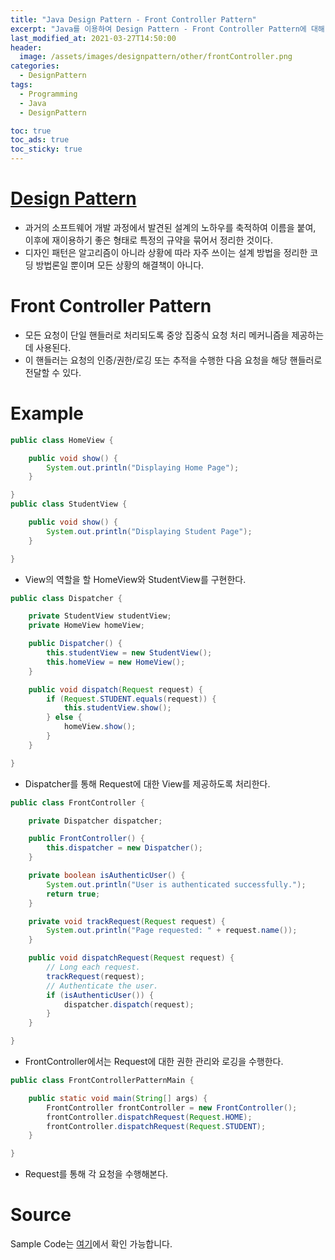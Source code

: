 ```yaml
---
title: "Java Design Pattern - Front Controller Pattern"
excerpt: "Java를 이용하여 Design Pattern - Front Controller Pattern에 대해 설명합니다."
last_modified_at: 2021-03-27T14:50:00
header:
  image: /assets/images/designpattern/other/frontController.png
categories:
  - DesignPattern
tags:
  - Programming
  - Java
  - DesignPattern

toc: true
toc_ads: true
toc_sticky: true
---
```

# [Design Pattern](../designpattern)
- 과거의 소프트웨어 개발 과정에서 발견된 설계의 노하우를 축적하여 이름을 붙여, 이후에 재이용하기 좋은 형태로 특정의 규약을 묶어서 정리한 것이다.
- 디자인 패턴은 알고리즘이 아니라 상황에 따라 자주 쓰이는 설계 방법을 정리한 코딩 방법론일 뿐이며 모든 상황의 해결책이 아니다.

# Front Controller Pattern
- 모든 요청이 단일 핸들러로 처리되도록 중앙 집중식 요청 처리 메커니즘을 제공하는 데 사용된다.
- 이 핸들러는 요청의 인증/권한/로깅 또는 추적을 수행한 다음 요청을 해당 핸들러로 전달할 수 있다.

# Example
```java
public class HomeView {

	public void show() {
		System.out.println("Displaying Home Page");
	}

}
public class StudentView {

	public void show() {
		System.out.println("Displaying Student Page");
	}

}
```

- View의 역할을 할 HomeView와 StudentView를 구현한다.

```java
public class Dispatcher {

	private StudentView studentView;
	private HomeView homeView;

	public Dispatcher() {
		this.studentView = new StudentView();
		this.homeView = new HomeView();
	}

	public void dispatch(Request request) {
		if (Request.STUDENT.equals(request)) {
			this.studentView.show();
		} else {
			homeView.show();
		}
	}

}
```

- Dispatcher를 통해 Request에 대한 View를 제공하도록 처리한다.

```java
public class FrontController {

	private Dispatcher dispatcher;

	public FrontController() {
		this.dispatcher = new Dispatcher();
	}

	private boolean isAuthenticUser() {
		System.out.println("User is authenticated successfully.");
		return true;
	}

	private void trackRequest(Request request) {
		System.out.println("Page requested: " + request.name());
	}

	public void dispatchRequest(Request request) {
		// Long each request.
		trackRequest(request);
		// Authenticate the user.
		if (isAuthenticUser()) {
			dispatcher.dispatch(request);
		}
	}

}
```

- FrontController에서는 Request에 대한 권한 관리와 로깅을 수행한다.

```java
public class FrontControllerPatternMain {

	public static void main(String[] args) {
		FrontController frontController = new FrontController();
		frontController.dispatchRequest(Request.HOME);
		frontController.dispatchRequest(Request.STUDENT);
	}

}
```

- Request를 통해 각 요청을 수행해본다.

# Source
Sample Code는 [여기](https://github.com/GracefulSoul/designpattern/tree/master/src/main/java/gracefulsoul/other/frontController)에서 확인 가능합니다.